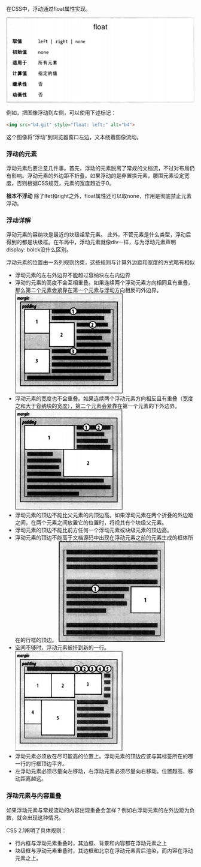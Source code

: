 在CSS中，浮动通过float属性实现。

![](float.png)

例如，把图像浮动到左侧，可以使用下述标记：
```HTML
<img src="b4.git" style="float: left;" alt="b4">
```

这个图像将“浮动”到浏览器窗口左边，文本绕着图像流动。

### 浮动的元素

浮动元素后要注意几件事。首先，浮动的元素脱离了常规的文档流，不过对布局仍有影响。浮动元素的外边距不折叠。如果浮动的是非置换元素，腰围元素设定宽度，否则根据CSS规范，元素的宽度趋近于0。

**根本不浮动**
除了lfet和right之外，float属性还可以取none，作用是彻底禁止元素浮动。

### 浮动详解
浮动元素的容纳块是最近的块级祖辈元素。
此外，不管元素是什么类型，浮动后得到的都是块级框。在布局中，浮动元素就像div一样，与为浮动元素声明display: bolck没什么区别。

浮动元素的位置由一系列规则约束，这些规则与计算外边距和宽度的方式略有相似
* 浮动元素的左右外边界不能超过容纳块左右内边界
* 浮动的元素的高度不会互相重叠。如果连续两个浮动元素方向相同且有重叠，那么第二个元素会紧靠在第一个元素与浮动方向相反的外边界。
  ![](避免重叠.png)
* 浮动元素的宽度也不会重叠。如果连续两个浮动元素方向相反且有重叠（宽度之和大于容纳块的宽度），第二个元素会紧靠在第一个元素的下外边界。
  ![](避免重叠2.png)
* 浮动元素的顶边不能比父元素的内顶边高。如果浮动元素在两个折叠的外边距之间，在两个元素之间放置它的位置时，将视其有个块级父元素。
* 浮动元素的顶边不能比前方任何一个浮动元素或块级元素的顶边高。
* 浮动元素的顶边不能高于文档源码中出现在浮动元素之前的元素生成的框体所在的行框的顶边。
  ![](浮动元素与所在上下文处于同一高度.png)
* 空间不够时，浮动元素被挤到新的一行。
  ![](空间不够时挤到新的一行.png)
* 浮动元素必须放在尽可能高的位置上。浮动元素的顶边应该与其标签所在的哪一行的行框顶边平齐。
* 左浮动元素必须尽量向左移动，右浮动元素必须尽量向右移动。位置越高，移动距离越远。

### 浮动元素与内容重叠
如果浮动元素与常规流动的内容出现重叠会怎样？例如右浮动元素的左外边距为负数，就会出现这种情况。

CSS 2.1阐明了具体规则：
* 行内框与浮动元素重叠时，其边框、背景和内容都在浮动元素之上
* 块级框与浮动元素重叠时，其边框和北京在浮动元素背后渲染，而内容在浮动元素之上。
